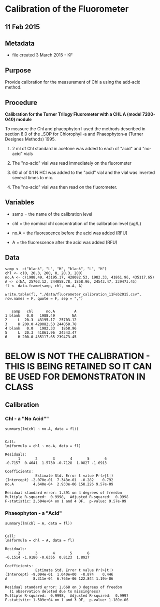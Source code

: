 # Calibration of the Fluorometer

## 11 Feb 2015

## Metadata

* file created 3 March 2015 - KF

## Purpose

Provide calibration for the measurement of Chl a using the add-acid method.

## Procedure

**Calibration for the Turner Trilogy Fluorometer with a CHL A (model 7200-040) module**

To measure the Chl and phaeophyton I used the methods described in section 8.0 of the _SOP for Chlorophyll-a and Phaeophyton-a (Turner Designes Methods) 1995.

1. 2 ml of Chl standard in acetone was added to each of "acid" and "no-acid" vials

2. The "no-acid" vial was read immediately on the fluorometer

3. 60 ul of 0.1 N HCl was added to the "acid" vial and the vial was inverted several times to mix.

4. The "no-acid" vial was then read on the fluorometer.

## Variables

* samp = the name of the calibration level

* chl = the nominal chl concentration of the calibration level (ug/L)

* no.A = the fluorescence before the acid was added (RFU)

* A = the fluorescence after the acid was added (RFU)


## Data

    samp <- c("blank", "L", "H", "blank", "L", "H")
    chl <- c(0, 20.3, 200, 0, 20.3, 200)
    no.A <- c(1988.49, 43195.17, 428082.53, 1982.33, 41861.96, 435117.65)
    A <- c(NA, 25703.12, 244058.78, 1858.96, 24543.47, 239473.45)
    fl <- data.frame(samp, chl, no.A, A)

    write.table(fl, "./data/fluorometer_calibration_11Feb2015.csv", row.names = F, quote = F, sep = ",")
    
~~~~

   samp   chl      no.A         A
1 blank   0.0   1988.49        NA
2     L  20.3  43195.17  25703.12
3     H 200.0 428082.53 244058.78
4 blank   0.0   1982.33   1858.96
5     L  20.3  41861.96  24543.47
6     H 200.0 435117.65 239473.45

~~~~

# BELOW IS NOT THE CALIBRATION - THIS IS BEING RETAINED SO IT CAN BE USED FOR DEMONSTRATON IN CLASS

## Calibration
### Chl - a "No Acid""

    summary(lm(chl ~ no.A, data = fl))

~~~~

Call:
lm(formula = chl ~ no.A, data = fl)

Residuals:
      1       2       3       4       5       6 
-0.7157  0.4641  1.5730 -0.7128  1.0827 -1.6913 

Coefficients:
              Estimate Std. Error t value Pr(>|t|)    
(Intercept) -2.070e-01  7.343e-01  -0.282    0.792    
no.A         4.640e-04  2.933e-06 158.226 9.57e-09

Residual standard error: 1.391 on 4 degrees of freedom
Multiple R-squared:  0.9998,  Adjusted R-squared:  0.9998 
F-statistic: 2.504e+04 on 1 and 4 DF,  p-value: 9.57e-09

~~~~

### Phaeophyton - a "Acid"

    summary(lm(chl ~ A, data = fl))

~~~~

Call:
lm(formula = chl ~ A, data = fl)

Residuals:
      2       3       4       5       6 
-0.1514 -1.9180 -0.6355  0.8123  1.8927 

Coefficients:
              Estimate Std. Error t value Pr(>|t|)    
(Intercept) -9.094e-01  1.040e+00  -0.874    0.446    
A            8.311e-04  6.765e-06 122.844 1.19e-06 

Residual standard error: 1.668 on 3 degrees of freedom
  (1 observation deleted due to missingness)
Multiple R-squared:  0.9998,  Adjusted R-squared:  0.9997 
F-statistic: 1.509e+04 on 1 and 3 DF,  p-value: 1.189e-06
